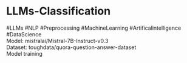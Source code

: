 # LLMs-Classification
#LLMs #NLP #Preprocessing #MachineLearning #Artificalintelligence #DataScience
<br>
Model: mistralai/Mistral-7B-Instruct-v0.3
<br>
Dataset: toughdata/quora-question-answer-dataset
<br>
Model training
